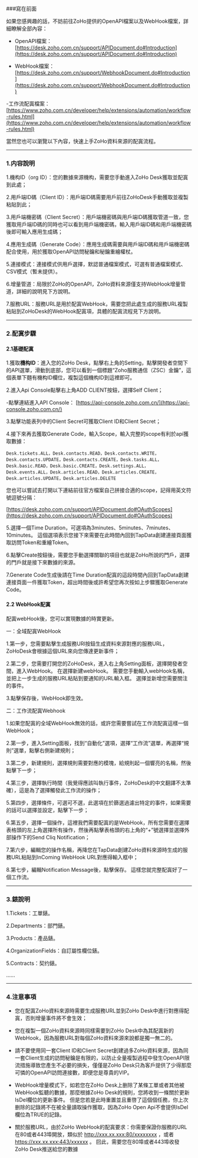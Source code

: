 ###寫在前面

如果您感興趣的話，不妨前往ZoHo提供的OpenAPI檔案以及WebHook檔案，詳細瞭解全部內容：

- OpenAPI檔案：[https://desk.zoho.com.cn/support/APIDocument.do#Introduction](https://desk.zoho.com.cn/support/APIDocument.do#Introduction)

- WebHook檔案：[https://desk.zoho.com.cn/support/WebhookDocument.do#Introduction](https://desk.zoho.com.cn/support/WebhookDocument.do#Introduction)

-工作流配寘檔案：[https://www.zoho.com.cn/developer/help/extensions/automation/workflow-rules.html](https://www.zoho.com.cn/developer/help/extensions/automation/workflow-rules.html)

當然您也可以瀏覽以下內容，快速上手ZoHo資料來源的配寘流程。

---

### 1.内容說明

1.機构ID（org ID）：您的數據來源機构，需要您手動進入ZoHo Desk獲取並配寘到此處； 

2.用戶端ID碼（Client ID）：用戶端ID碼需要用戶前往ZoHoDesk手動獲取並複製粘貼到此；

3.用戶端機密碼（Client Secret）：用戶端機密碼與用戶端ID碼獲取管道一致，您獲取用戶端ID碼的同時也可以看到用戶端機密碼，輸入用戶端ID碼和用戶端機密碼後即可輸入應用生成碼；

4.應用生成碼（Generate Code）：應用生成碼需要與用戶端ID碼和用戶端機密碼配合使用，用於獲取OpenAPI訪問秘鑰和秘鑰重繪權杖。

5.連接模式：連接模式供用戶選擇，默認普通檔案模式，可選有普通檔案模式、CSV模式（暫未提供）。

6.增量管道：局限於ZoHo的OpenAPI，ZoHo資料來源僅支持WebHook增量管道，詳細的說明見下方說明。

7.服務URL：服務URL是用於配寘WebHook，需要您把此處生成的服務URL複製粘貼到ZoHoDesk的WebHook配寘項，具體的配寘流程見下方說明。

---

### 2.配寘步驟

#### 2.1基礎配寘

1.獲取**機构ID**：進入您的ZoHo Desk，點擊右上角的Setting，點擊開發者空間下的API選單，滑動到底部，您可以看到一個標題“Zoho服務通信（ZSC）金鑰”，這個表單下麵有機构ID欄位，複製這個機构ID到這裡即可。 

2.進入Api Console點擊右上角ADD CLIENT按鈕，選擇Self Client；

-點擊連結進入API Console： [https://api-console.zoho.com.cn/](https://api-console.zoho.com.cn/)

3.點擊功能表列中的Client Secret可獲取Client ID和Client Secret；

4.接下來再去獲取Generate Code，輸入Scope，輸入完整的scope有利於api獲取數據：

```
Desk.tickets.ALL，Desk.contacts.READ，Desk.contacts.WRITE，Desk.contacts.UPDATE，Desk.contacts.CREATE，Desk.tasks.ALL，Desk.basic.READ，Desk.basic.CREATE，Desk.settings.ALL，Desk.events.ALL，Desk.articles.READ，Desk.articles.CREATE，Desk.articles.UPDATE，Desk.articles.DELETE
```

您也可以嘗試去打開以下連結前往官方檔案自己拼接合適的scope，記得用英文符號逗號分隔：

[https://desk.zoho.com.cn/support/APIDocument.do#OAuthScopes](https://desk.zoho.com.cn/support/APIDocument.do#OAuthScopes)

5.選擇一個Time Duration，可選項為3minutes、5minutes、7minutes、10minutes。 這個選項表示您接下來需要在此時間內回到TapData創建連接頁面獲取訪問Token和重繪Token。

6.點擊Create按鈕後，需要您手動選擇關聯的項目也就是ZoHo所說的門戶，選擇的門戶就是接下來數據的來源。

7.Generate Code生成後請在Time Duration配寘的這段時間內回到TapData創建連接頁面一件獲取Token，超出時間後或許希望您再次按如上步驟獲取Generate Code。

#### 2.2 WebHook配寘

配寘webHook後，您可以實現數據的時實更新。

一：全域配寘WebHook

1.第一步，您需要點擊生成服務URl按鈕生成資料來源對應的服務URL，ZoHoDesk會根據這個URL來向您傳達更新事件；

2.第二步，您需要打開您的ZoHoDesk，進入右上角Setting面板，選擇開發者空間，進入WebHook。 在選擇新建webHook。 需要您手動輸入webHook名稱，並把上一步生成的服務URL粘貼到要通知的URL輸入框。 選擇並新增您需要關注的事件。

3.點擊保存後，WebHook即生效。

二：工作流配寘Webhook

1.如果您配寘的全域WebHook無效的話，或許您需要嘗試在工作流配寘這樣一個WebHook；

2.第一步，進入Setting面板，找到“自動化”選項，選擇“工作流”選單，再選擇“規則”選單，點擊右側新建規則；

3.第二步，新建規則，選擇規則需要對應的模塊，給規則起一個響亮的名稱，然後點擊下一步；

4.第三步，選擇執行時間（我覺得應該叫執行事件，ZoHoDesk的中文翻譯不太準確），這是為了選擇觸發此工作流的操作；

5.第四步，選擇條件，可選可不選，此選項在於篩選過濾出特定的事件，如果需要的話可以選擇並設定，點擊下一步；

6.第五步，選擇一個操作，這裡我們需要配寘的是WebHook，所有您需要在選擇表格頭的左上角選擇所有操作，然後再點擊表格頭的右上角的“+”號選擇並選擇外部操作下的Send Cliq Notification；

7.第六步，編輯您的操作名稱，再降您在TapData創建ZoHo資料來源時生成的服務URL粘貼到InComing WebHook URL對應得輸入框中；

8.第七步，編輯Notification Message後，點擊保存。 這樣您就完整配寘好了一個工作流。

---

### 3.錶說明

1.Tickets：工單錶。

2.Departments：部門錶。

3.Products：產品錶。

4.OrganizationFields：自訂屬性欄位錶。

5.Contracts：契约錶。

……

---

### 4.注意事項

- 您在配寘ZoHo資料來源時需要生成服務URL並到ZoHo Desk中進行對應得配寘，否則增量事件將不會生效；

- 您在複製一個ZoHo資料來源時同樣需要到ZoHo Desk中為其配寘新的WebHook，因為服務URL對每個ZoHo資料來源來說都是獨一無二的。

- 請不要使用同一套Client ID和Client Secret創建過多ZoHo資料來源，因為同一套Client生成的訪問秘鑰是有限的，以防止全量複製過程中發生OpenAPI限流措施導致您產生不必要的損失，僅僅是ZoHo Desk只為客戶提供了少得那麼可憐的OpenAPI訪問連接數，即便您是尊貴的VIP。

- WebHook增量模式下，如若您在ZoHo Desk上删除了某條工單或者其他被WebHook監聽的數據，那麼根據ZoHo Desk的規則，您將收到一條關於更新IsDel欄位的更新事件。 但是您若是此時重置並且重啓了這個個任務，你上次删除的記錄將不在被全量讀取操作獲取，因為ZoHo Open Api不會提供IsDel欄位為TRUE的記錄。

- 關於服務URL，由於ZoHo WebHook的配寘要求：你需要保證你服務的URL在80或者443埠開放，類似於 http://xxx.xx.xxx:80/xxxxxxxx ，或者 https://xxx.xx.xxx:443/xxxxxx 。 囙此，需要您在80埠或者443埠收發ZoHo Desk推送給您的數據